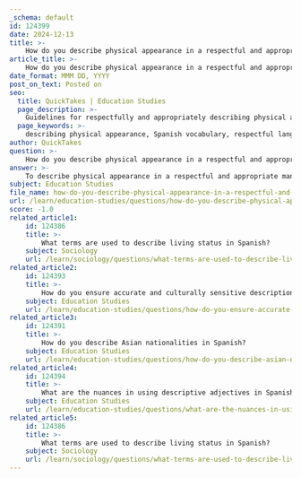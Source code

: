 ```yaml
---
_schema: default
id: 124399
date: 2024-12-13
title: >-
    How do you describe physical appearance in a respectful and appropriate manner in Spanish?
article_title: >-
    How do you describe physical appearance in a respectful and appropriate manner in Spanish?
date_format: MMM DD, YYYY
post_on_text: Posted on
seo:
  title: QuickTakes | Education Studies
  page_description: >-
    Guidelines for respectfully and appropriately describing physical appearance in Spanish, including vocabulary, verbs, and adjectives.
  page_keywords: >-
    describing physical appearance, Spanish vocabulary, respectful language, adjectives, ser, tener, llevar, physical traits, context matters
author: QuickTakes
question: >-
    How do you describe physical appearance in a respectful and appropriate manner in Spanish?
answer: >-
    To describe physical appearance in a respectful and appropriate manner in Spanish, it is essential to use the correct vocabulary and grammatical structures. Here are some key points to consider:\n\n1. **Use of Verbs**: The primary verbs used for physical descriptions are:\n   - **Ser** (to be): Used for inherent characteristics, such as height and build. For example:\n     - Él es alto (He is tall).\n     - Ella es delgada (She is thin).\n   - **Tener** (to have): Commonly used to describe features like hair and eye color. For example:\n     - Ella tiene el pelo rizado (She has curly hair).\n     - Él tiene ojos verdes (He has green eyes).\n   - **Llevar** (to wear): Used to describe clothing or accessories. For example:\n     - Ella lleva gafas (She wears glasses).\n\n2. **Adjectives**: When describing physical traits, adjectives must agree in gender and number with the noun they describe. Here are some common adjectives:\n   - **Alto/a**: Tall\n   - **Bajo/a**: Short\n   - **Delgado/a**: Slim\n   - **Gordo/a**: Overweight\n   - **Guapo/a**: Handsome/Pretty\n   - **Feo/a**: Ugly\n\n3. **Respectful Language**: It is important to choose adjectives that are neutral or positive. Avoid using derogatory terms or overly critical descriptions. For instance, instead of saying "gordo" (fat), you might opt for "rellenito" (chubby) if appropriate.\n\n4. **Context Matters**: Always consider the context in which you are describing someone. If you are discussing someone's appearance in a formal setting, it may be more appropriate to focus on neutral descriptors rather than personal opinions.\n\n5. **Examples**: Here are a few complete sentences that illustrate respectful descriptions:\n   - Ella es alta y tiene el pelo largo y lacio (She is tall and has long, straight hair).\n   - Él es delgado y lleva una chaqueta azul (He is slim and wears a blue jacket).\n\nBy following these guidelines, you can effectively and respectfully describe physical appearances in Spanish.
subject: Education Studies
file_name: how-do-you-describe-physical-appearance-in-a-respectful-and-appropriate-manner-in-spanish.md
url: /learn/education-studies/questions/how-do-you-describe-physical-appearance-in-a-respectful-and-appropriate-manner-in-spanish
score: -1.0
related_article1:
    id: 124386
    title: >-
        What terms are used to describe living status in Spanish?
    subject: Sociology
    url: /learn/sociology/questions/what-terms-are-used-to-describe-living-status-in-spanish
related_article2:
    id: 124393
    title: >-
        How do you ensure accurate and culturally sensitive descriptions in Spanish?
    subject: Education Studies
    url: /learn/education-studies/questions/how-do-you-ensure-accurate-and-culturally-sensitive-descriptions-in-spanish
related_article3:
    id: 124391
    title: >-
        How do you describe Asian nationalities in Spanish?
    subject: Education Studies
    url: /learn/education-studies/questions/how-do-you-describe-asian-nationalities-in-spanish
related_article4:
    id: 124394
    title: >-
        What are the nuances in using descriptive adjectives in Spanish compared to English?
    subject: Education Studies
    url: /learn/education-studies/questions/what-are-the-nuances-in-using-descriptive-adjectives-in-spanish-compared-to-english
related_article5:
    id: 124386
    title: >-
        What terms are used to describe living status in Spanish?
    subject: Sociology
    url: /learn/sociology/questions/what-terms-are-used-to-describe-living-status-in-spanish
---
```


&nbsp;